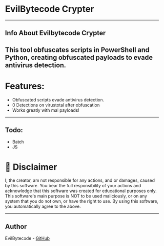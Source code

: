 # EvilBytecode Crypter
-----

## Info About Evilbytecode Crypter

This tool obfuscates scripts in PowerShell and Python, creating obfuscated payloads to evade antivirus detection.
----
# Features:
- Obfuscated scripts evade antivirus detection.
- 0 Detections on virustotal after obfuscation
- Works greatly with mal payloads!

***

## Todo:
- Batch
- JS

# :construction: Disclaimer
I, the creator, am not responsible for any actions, and or damages, caused by this software.
You bear the full responsibility of your actions and acknowledge that this software was created for educational purposes only.
This software's main purpose is NOT to be used maliciously, or on any system that you do not own, or have the right to use.
By using this software, you automatically agree to the above.

***

## Author

EvilBytecode - [GitHub](https://github.com/EvilBytecode)
